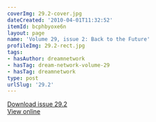 ```yaml
---
coverImg: 29.2-cover.jpg
dateCreated: '2010-04-01T11:32:52'
itemId: bcphbyoxe6n
layout: page
name: 'Volume 29, issue 2: Back to the Future'
profileImg: 29.2-rect.jpg
tags:
- hasAuthor: dreamnetwork
- hasTag: dream-network-volume-29
- hasTag: dreamnetwork
type: post
urlSlug: '29.2'
---
```

<a href="../files/pdfs/Volume_29/29.2_back_to_the_future.pdf" download="">Download issue 29.2</a><br><a href="../files/pdfs/Volume_29/29.2_back_to_the_future.pdf">View online</a>